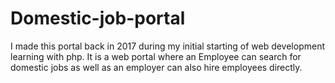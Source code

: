 # Domestic-job-portal
I made this portal back in 2017 during my initial starting of web development learning with php.
It is a web portal where an Employee can search for domestic jobs as well as an employer can also hire employees directly.

